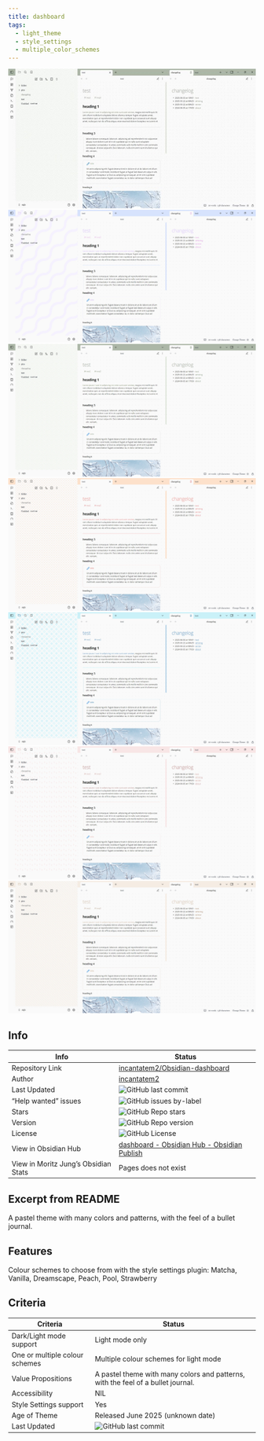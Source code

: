 ```yaml
---
title: dashboard
tags:
  - light_theme
  - style_settings
  - multiple_color_schemes
---
```


![dashboard Theme Screenshot](https://raw.githubusercontent.com/incantatem2/Obsidian-dashboard/refs/heads/main/images/thumbnail.jpg)
![Dreamscape Colour Scheme Screenshot](https://raw.githubusercontent.com/incantatem2/Obsidian-dashboard/refs/heads/main/images/screenshot-dreamscape.jpg)
![Matcha Colour Scheme Screenshot](https://raw.githubusercontent.com/incantatem2/Obsidian-dashboard/refs/heads/main/images/screenshot-matcha.jpg)
![Peach Colour Scheme Screenshot](https://raw.githubusercontent.com/incantatem2/Obsidian-dashboard/refs/heads/main/images/screenshot-peach.jpg)
![Pool Colour Scheme Screenshot](https://raw.githubusercontent.com/incantatem2/Obsidian-dashboard/refs/heads/main/images/screenshot-pool.jpg)
![Strawberry Colour Scheme Screenshot](https://raw.githubusercontent.com/incantatem2/Obsidian-dashboard/refs/heads/main/images/screenshot-strawberry.jpg)
![Vanilla Colour Scheme Screenshot](https://raw.githubusercontent.com/incantatem2/Obsidian-dashboard/refs/heads/main/images/screenshot-vanilla.jpg)

## Info

| Info                                 | Status                                                                                                                                                           |
| ------------------------------------ | ---------------------------------------------------------------------------------------------------------------------------------------------------------------- |
| Repository Link                      | [incantatem2/Obsidian-dashboard](https://github.com/incantatem2/Obsidian-dashboard)                                                                              |
| Author                               | [incantatem2](https://github.com/incantatem2)                                                                                                                    |
| Last Updated                         | ![GitHub last commit](https://img.shields.io/github/last-commit/incantatem2/Obsidian-dashboard?color=573E7A&label=last%20update&logo=github&style=for-the-badge) |
| “Help wanted” issues                 | ![GitHub issues by-label](https://img.shields.io/github/issues/incantatem2/Obsidian-dashboard/help%20wanted?color=573E7A&logo=github&style=for-the-badge)        |
| Stars                                | ![GitHub Repo stars](https://img.shields.io/github/stars/incantatem2/Obsidian-dashboard?color=573E7A&logo=github&style=for-the-badge)                            |
| Version                              | ![GitHub Repo version](https://img.shields.io/github/v/release/incantatem2/Obsidian-dashboard?color=573E7A&logo=github&style=for-the-badge&=semver)              |
| License                              | ![GitHub License](https://img.shields.io/github/license/incantatem2/Obsidian-dashboard?style=for-the-badge)                                                      |
| View in Obsidian Hub                 | [dashboard \- Obsidian Hub \- Obsidian Publish](https://publish.obsidian.md/hub/02+-+Community+Expansions/02.05+All+Community+Expansions/Themes/dashboard)       |
| View in Moritz Jung’s Obsidian Stats | Pages does not exist                                                                                                                                             |

## Excerpt from README

A pastel theme with many colors and patterns, with the feel of a bullet journal.

## Features

Colour schemes to choose from with the style settings plugin: Matcha, Vanilla, Dreamscape, Peach, Pool, Strawberry

## Criteria

| Criteria                       | Status                                                                                                                                                           |
| ------------------------------ | ---------------------------------------------------------------------------------------------------------------------------------------------------------------- |
| Dark/Light mode support        | Light mode only                                                                                                                                                  |
| One or multiple colour schemes | Multiple colour schemes for light mode                                                                                                                           |
| Value Propositions             | A pastel theme with many colors and patterns, with the feel of a bullet journal.                                                                                 |
| Accessibility                  | NIL                                                                                                                                                              |
| Style Settings support         | Yes                                                                                                                                                              |
| Age of Theme                   | Released June 2025 (unknown date)                                                                                                                                |
| Last Updated                   | ![GitHub last commit](https://img.shields.io/github/last-commit/incantatem2/Obsidian-dashboard?color=573E7A&label=last%20update&logo=github&style=for-the-badge) |
